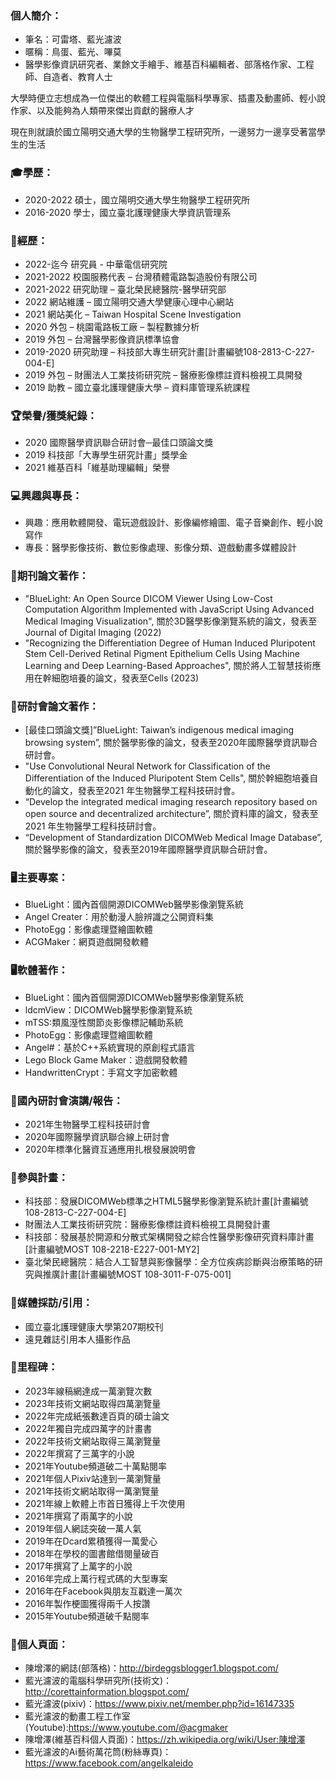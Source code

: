 ### 個人簡介：
* 筆名：可雷塔、藍光濾波
* 暱稱：鳥蛋、藍光、嗶莫
* 醫學影像資訊研究者、業餘文手繪手、維基百科編輯者、部落格作家、工程師、自造者、教育人士

大學時便立志想成為一位傑出的軟體工程與電腦科學專家、插畫及動畫師、輕小說作家、以及能夠為人類帶來傑出貢獻的醫療人才

現在則就讀於國立陽明交通大學的生物醫學工程研究所，一邊努力一邊享受著當學生的生活

### 🎓學歷：
* 2020-2022 碩士，國立陽明交通大學生物醫學工程研究所
* 2016-2020 學士，國立臺北護理健康大學資訊管理系

### 📖經歷：
* 2022-迄今 研究員 - 中華電信研究院
* 2021-2022 校園服務代表 – 台灣積體電路製造股份有限公司
* 2021-2022 研究助理 – 臺北榮民總醫院-醫學研究部
* 2022 網站維護 – 國立陽明交通大學健康心理中心網站
* 2021 網站美化 – Taiwan Hospital Scene Investigation
* 2020 外包 – 桃園電路板工廠 – 製程數據分析
* 2019 外包 – 台灣醫學影像資訊標準協會
* 2019-2020 研究助理 – 科技部大專生研究計畫[計畫編號108-2813-C-227-004-E]
* 2019 外包 – 財團法人工業技術研究院 – 醫療影像標註資料檢視工具開發
* 2019 助教 – 國立臺北護理健康大學 – 資料庫管理系統課程

### 🏆榮譽/獲獎紀錄：
* 2020 國際醫學資訊聯合研討會─最佳口頭論文獎
* 2019 科技部「大專學生研究計畫」獎學金
* 2021 維基百科「維基助理編輯」榮譽

### 💻興趣與專長：
* 興趣：應用軟體開發、電玩遊戲設計、影像編修繪圖、電子音樂創作、輕小說寫作
* 專長：醫學影像技術、數位影像處理、影像分類、遊戲動畫多媒體設計

### 🧬期刊論文著作：
* "BlueLight: An Open Source DICOM Viewer Using Low-Cost Computation Algorithm Implemented with JavaScript Using Advanced Medical Imaging Visualization", 關於3D醫學影像瀏覽系統的論文，發表至Journal of Digital Imaging (2022)
* "Recognizing the Differentiation Degree of Human Induced Pluripotent Stem Cell-Derived Retinal Pigment Epithelium Cells Using Machine Learning and Deep Learning-Based Approaches", 關於將人工智慧技術應用在幹細胞培養的論文，發表至Cells (2023)

### 📔研討會論文著作：
* [最佳口頭論文獎]”BlueLight: Taiwan’s indigenous medical imaging browsing system”, 關於醫學影像的論文，發表至2020年國際醫學資訊聯合研討會。
* "Use Convolutional Neural Network for Classification of the Differentiation of the Induced Pluripotent Stem Cells", 關於幹細胞培養自動化的論文，發表至2021 年生物醫學工程科技研討會。
* “Develop the integrated medical imaging research repository based on open source and decentralized architecture”, 關於資料庫的論文，發表至2021 年生物醫學工程科技研討會。
* “Development of Standardization DICOMWeb Medical Image Database”, 關於醫學影像的論文，發表至2019年國際醫學資訊聯合研討會。

### 🖥主要專案：
* BlueLight：國內首個開源DICOMWeb醫學影像瀏覽系統
* Angel Creater：用於動漫人臉辨識之公開資料集
* PhotoEgg：影像處理暨繪圖軟體
* ACGMaker：網頁遊戲開發軟體

### 🖥軟體著作：
* BlueLight：國內首個開源DICOMWeb醫學影像瀏覽系統
* ldcmView：DICOMWeb醫學影像瀏覽系統
* mTSS:類風溼性關節炎影像標記輔助系統
* PhotoEgg：影像處理暨繪圖軟體
* Angel#：基於C++系統實現的原創程式語言
* Lego Block Game Maker：遊戲開發軟體
* HandwrittenCrypt：手寫文字加密軟體

### 🎤國內研討會演講/報告：
* 2021年生物醫學工程科技研討會
* 2020年國際醫學資訊聯合線上研討會
* 2020年標準化醫資互通應用扎根發展說明會

### 🔬參與計畫：
* 科技部：發展DICOMWeb標準之HTML5醫學影像瀏覽系統計畫[計畫編號108-2813-C-227-004-E]
* 財團法人工業技術研究院：醫療影像標註資料檢視工具開發計畫
* 科技部：發展基於開源和分散式架構開發之綜合性醫學影像研究資料庫計畫[計畫編號MOST 108-2218-E227-001-MY2]
* 臺北榮民總醫院：結合人工智慧與影像醫學：全方位疾病診斷與治療策略的研究與推廣計畫[計畫編號MOST 108-3011-F-075-001]

### 🎥媒體採訪/引用：
* 國立臺北護理健康大學第207期校刊
* 遠見雜誌引用本人攝影作品

### 🎉里程碑：
* 2023年線稿網達成一萬瀏覽次數
* 2023年技術文網站取得四萬瀏覽量
* 2022年完成紙張數達百頁的碩士論文
* 2022年獨自完成四萬字的計畫書
* 2022年技術文網站取得三萬瀏覽量
* 2022年撰寫了三萬字的小說
* 2021年Youtube頻道破二十萬點閱率
* 2021年個人Pixiv站達到一萬瀏覽量
* 2021年技術文網站取得一萬瀏覽量
* 2021年線上軟體上市首日獲得上千次使用
* 2021年撰寫了兩萬字的小說
* 2019年個人網誌突破一萬人氣
* 2019年在Dcard累積獲得一萬愛心
* 2018年在學校的圖書館借閱量破百
* 2017年撰寫了上萬字的小說
* 2016年完成上萬行程式碼的大型專案
* 2016年在Facebook與朋友互戳達一萬次
* 2016年製作梗圖獲得兩千人按讚
* 2015年Youtube頻道破千點閱率

### 📑個人頁面：
* 陳增澤的網誌(部落格)：http://birdeggsblogger1.blogspot.com/
* 藍光濾波的電腦科學研究所(技術文)：http://corettainformation.blogspot.com/
* 藍光濾波(pixiv)：https://www.pixiv.net/member.php?id=16147335
* 藍光濾波的動畫工程工作室(Youtube):https://www.youtube.com/@acgmaker
* 陳增澤(維基百科個人頁面)：https://zh.wikipedia.org/wiki/User:陳增澤
* 藍光濾波的Ai藝術萬花筒(粉絲專頁)：https://www.facebook.com/angelkaleido
